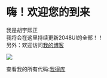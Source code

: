 嗨！欢迎您的到来
==============
我是胡宇熙正<br>
我将会在这里持续更新2048UI的全部！！<br>
另外：欢迎访问[我的博客](https://huyuxizheng.wordpress.com)<br>

![](https://github.com/Huyuxizheng/-2048UI-ALL/blob/master/2048UI.jpg)

查看我的所有代码:[我得库](https://github.com/Huyuxizheng/-2048UI-ALL)




